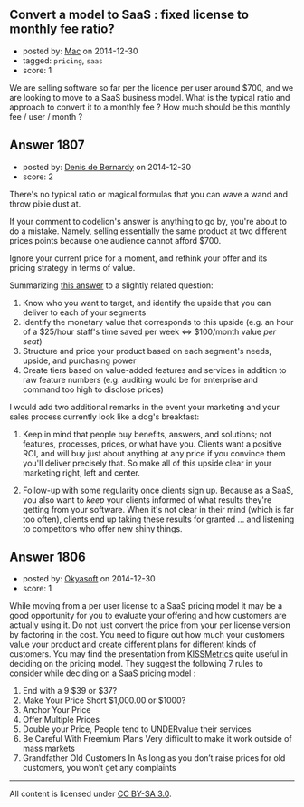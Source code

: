 ## Convert a model to SaaS : fixed license to monthly fee ratio?

- posted by: [Mac](https://stackexchange.com/users/5547525/mac) on 2014-12-30
- tagged: `pricing`, `saas`
- score: 1

We are selling software so far per the licence per user around $700, and we are looking to move to a SaaS business model. What is the typical ratio and approach to convert it to a monthly fee ? How much should be this monthly fee / user / month ?


## Answer 1807

- posted by: [Denis de Bernardy](https://stackexchange.com/users/182468/denis-de-bernardy) on 2014-12-30
- score: 2

There's no typical ratio or magical formulas that you can wave a wand and throw pixie dust at.

If your comment to codelion's answer is anything to go by, you're about to do a mistake. Namely, selling essentially the same product at two different prices points because one audience cannot afford $700.

Ignore your current price for a moment, and rethink your offer and its pricing strategy in terms of value.

Summarizing [this answer](https://startups.stackexchange.com/a/1747/1824) to a slightly related question:

1. Know who you want to target, and identify the upside that you can deliver to each of your segments
2. Identify the monetary value that corresponds to this upside (e.g. an hour of a $25/hour staff's time saved per week <=> $100/month value *per seat*)
3. Structure and price your product based on each segment's needs, upside, and purchasing power
4. Create tiers based on value-added features and services in addition to raw feature numbers (e.g. auditing would be for enterprise and command too high to disclose prices)

I would add two additional remarks in the event your marketing and your sales process currently look like a dog's breakfast:

1. Keep in mind that people buy benefits, answers, and solutions; not features, processes, prices, or what have you. Clients want a positive ROI, and will buy just about anything at any price if you convince them you'll deliver precisely that. So make all of this upside clear in your marketing right, left and center.

2. Follow-up with some regularity once clients sign up. Because as a SaaS, you also want to *keep* your clients informed of what results they're getting from your software. When it's not clear in their mind (which is far too often), clients end up taking these results for granted ... and listening to competitors who offer new shiny things.


## Answer 1806

- posted by: [Okyasoft](https://stackexchange.com/users/294248/okyasoft) on 2014-12-30
- score: 1

<p>While moving from a per user license to a SaaS pricing model it may be a good opportunity for you to evaluate your offering and how customers are actually using it. Do not just convert the price from your per license version by factoring in the cost. You need to figure out how much your customers value your product and create different plans for different kinds of customers. You may find the presentation from <a href="http://www.slideshare.net/kissmetrics/ultimate-guide-to-saas-pricing" rel="nofollow">KISSMetrics</a> quite useful in deciding on the pricing model. They suggest the following 7 rules to consider while deciding on a SaaS pricing model :</p>

<ol>
<li>End with a 9 $39 or $37? </li>
<li>Make Your Price Short $1,000.00 or $1000? </li>
<li>Anchor Your Price </li>
<li>Offer Multiple Prices </li>
<li>Double your Price, People tend to UNDERvalue their services </li>
<li>Be Careful With Freemium Plans Very difficult to make it work outside of mass markets</li>
<li>Grandfather Old Customers In As long as you don’t raise prices for old customers, you won’t get any complaints</li>
</ol>




---

All content is licensed under [CC BY-SA 3.0](https://creativecommons.org/licenses/by-sa/3.0/).
